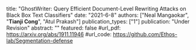 title: "GhostWriter: Query Efficient Document-Level Rewriting Attacks on Black Box Text Classifiers"
date: "2021-6-8"
authors: ["Neal Mangaokar", "**Tianji Cong**", "Atul Prakash"]
publication_types: ["1"]
publication: "Under Revision"
abstract: ""
featured: false
#url_pdf: https://arxiv.org/abs/1911.11946
#url_code: https://github.com/Ethos-lab/Segmentation-defense